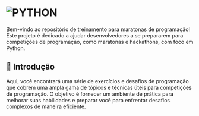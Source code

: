 # ![PYTHON](https://via.placeholder.com/800x200/4CAF50/FFFFFF?text=PYTHON) 

Bem-vindo ao repositório de treinamento para maratonas de programação! Este projeto é dedicado a ajudar desenvolvedores a se prepararem para competições de programação, como maratonas e hackathons, com foco em Python.

## 🚀 Introdução

Aqui, você encontrará uma série de exercícios e desafios de programação que cobrem uma ampla gama de tópicos e técnicas úteis para competições de programação. O objetivo é fornecer um ambiente de prática para melhorar suas habilidades e preparar você para enfrentar desafios complexos de maneira eficiente.
